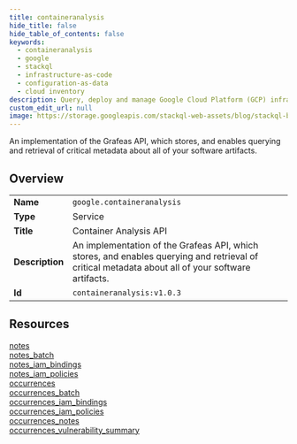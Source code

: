 ```yaml
---
title: containeranalysis
hide_title: false
hide_table_of_contents: false
keywords:
  - containeranalysis
  - google
  - stackql
  - infrastructure-as-code
  - configuration-as-data
  - cloud inventory
description: Query, deploy and manage Google Cloud Platform (GCP) infrastructure and resources using SQL
custom_edit_url: null
image: https://storage.googleapis.com/stackql-web-assets/blog/stackql-blog-post-featured-image.png
---
```

An implementation of the Grafeas API, which stores, and enables querying and retrieval of critical metadata about all of your software artifacts.  
    

## Overview
<table><tbody>
<tr><td><b>Name</b></td><td><code>google.containeranalysis</code></td></tr>
<tr><td><b>Type</b></td><td>Service</td></tr>
<tr><td><b>Title</b></td><td>Container Analysis API</td></tr>
<tr><td><b>Description</b></td><td>An implementation of the Grafeas API, which stores, and enables querying and retrieval of critical metadata about all of your software artifacts.</td></tr>
<tr><td><b>Id</b></td><td><code>containeranalysis:v1.0.3</code></td></tr>
</tbody></table>

## Resources
<div class="row">
<div class="providerDocColumn">
<a href="/providers/google/containeranalysis/notes/">notes</a><br />
<a href="/providers/google/containeranalysis/notes_batch/">notes_batch</a><br />
<a href="/providers/google/containeranalysis/notes_iam_bindings/">notes_iam_bindings</a><br />
<a href="/providers/google/containeranalysis/notes_iam_policies/">notes_iam_policies</a><br />
<a href="/providers/google/containeranalysis/occurrences/">occurrences</a><br />
</div>
<div class="providerDocColumn">
<a href="/providers/google/containeranalysis/occurrences_batch/">occurrences_batch</a><br />
<a href="/providers/google/containeranalysis/occurrences_iam_bindings/">occurrences_iam_bindings</a><br />
<a href="/providers/google/containeranalysis/occurrences_iam_policies/">occurrences_iam_policies</a><br />
<a href="/providers/google/containeranalysis/occurrences_notes/">occurrences_notes</a><br />
<a href="/providers/google/containeranalysis/occurrences_vulnerability_summary/">occurrences_vulnerability_summary</a><br />
</div>
</div>
